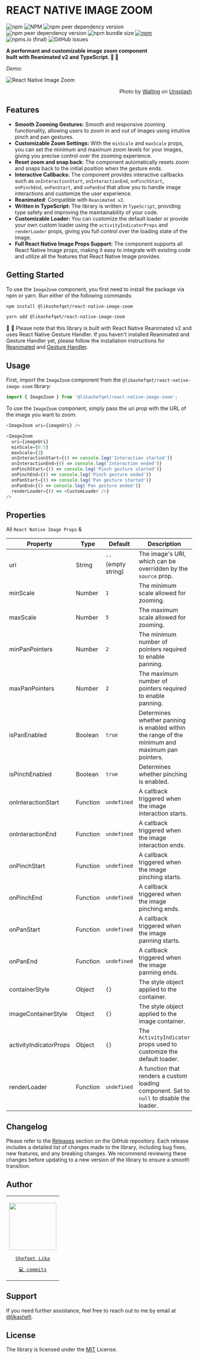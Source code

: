 # REACT NATIVE IMAGE ZOOM

![npm](https://img.shields.io/npm/v/@likashefqet/react-native-image-zoom)
![NPM](https://img.shields.io/npm/l/@likashefqet/react-native-image-zoom)
![npm peer dependency version](https://img.shields.io/npm/dependency-version/@likashefqet/react-native-image-zoom/peer/react-native-reanimated)
![npm peer dependency version](https://img.shields.io/npm/dependency-version/@likashefqet/react-native-image-zoom/peer/react-native-gesture-handler)
![npm bundle size](https://img.shields.io/bundlephobia/min/@likashefqet/react-native-image-zoom)
[![npm](https://img.shields.io/badge/types-included-blue)](https://github.com/likashefqet/react-native-image-zoom)
![npms.io (final)](https://img.shields.io/npms-io/maintenance-score/@likashefqet/react-native-image-zoom)
![GitHub issues](https://img.shields.io/github/issues/likashefqet/react-native-image-zoom)

**A performant and customizable image zoom component  
built with Reanimated v2 and TypeScript. 🌃 🚀**

_Demo:_

![React Native Image Zoom](https://raw.githubusercontent.com/likashefqet/react-native-image-zoom/main/demo.gif)

<div dir="rtl">
Photo by <a href="https://unsplash.com/photos/XLqiL-rz4V8" title="Photo by Walling">Walling</a> on <a href="https://unsplash.com" title="Unsplash">Unsplash</a>
</div>

## Features

- **Smooth Zooming Gestures:** Smooth and responsive zooming functionality, allowing users to zoom in and out of images using intuitive pinch and pan gestures.
- **Customizable Zoom Settings:** With the `minScale` and `maxScale` props, you can set the minimum and maximum zoom levels for your images, giving you precise control over the zooming experience.
- **Reset zoom and snap back:** The component automatically resets zoom and snaps back to the initial position when the gesture ends.
- **Interactive Callbacks:** The component provides interactive callbacks such as `onInteractionStart`, `onInteractionEnd`, `onPinchStart`, `onPinchEnd`, `onPanStart`, and `onPanEnd` that allow you to handle image interactions and customize the user experience.
- **Reanimated**: Compatible with `Reanimated v2`.
- **Written in TypeScript:** The library is written in `TypeScript`, providing type safety and improving the maintainability of your code.
- **Customizable Loader:** You can customize the default loader or provide your own custom loader using the `activityIndicatorProps` and `renderLoader` props, giving you full control over the loading state of the image.
- **Full React Native Image Props Support:** The component supports all React Native Image props, making it easy to integrate with existing code and utilize all the features that React Native Image provides.

## Getting Started

To use the `ImageZoom` component, you first need to install the package via npm or yarn. Run either of the following commands:

```sh
npm install @likashefqet/react-native-image-zoom
```

```sh
yarn add @likashefqet/react-native-image-zoom
```

🚨 🚨 Please note that this library is built with React Native Reanimated v2 and uses React Native Gesture Handler. If you haven't installed Reanimated and Gesture Handler yet, please follow the installation instructions for [Reanimated](https://docs.swmansion.com/react-native-reanimated/docs/fundamentals/installation) and [Gesture Handler](https://docs.swmansion.com/react-native-gesture-handler/docs/).

## Usage

First, import the `ImageZoom` component from the `@likashefqet/react-native-image-zoom` library:

```javascript
import { ImageZoom } from '@likashefqet/react-native-image-zoom';
```

To use the `ImageZoom` component, simply pass the uri prop with the URL of the image you want to zoom:

```javascript
<ImageZoom uri={imageUri} />
```

```javascript
<ImageZoom
  uri={imageUri}
  minScale={0.5}
  maxScale={3}
  onInteractionStart={() => console.log('Interaction started')}
  onInteractionEnd={() => console.log('Interaction ended')}
  onPinchStart={() => console.log('Pinch gesture started')}
  onPinchEnd={() => console.log('Pinch gesture ended')}
  onPanStart={() => console.log('Pan gesture started')}
  onPanEnd={() => console.log('Pan gesture ended')}
  renderLoader={() => <CustomLoader />}
/>
```

## Properties

All `React Native Image Props` &

| Property               | Type     | Default             | Description                                                                                     |
| ---------------------- | -------- | ------------------- | ----------------------------------------------------------------------------------------------- |
| uri                    | String   | `''` (empty string) | The image's URI, which can be overridden by the `source` prop.                                  |
| minScale               | Number   | `1`                 | The minimum scale allowed for zooming.                                                          |
| maxScale               | Number   | `5`                 | The maximum scale allowed for zooming.                                                          |
| minPanPointers         | Number   | `2`                 | The minimum number of pointers required to enable panning.                                      |
| maxPanPointers         | Number   | `2`                 | The maximum number of pointers required to enable panning.                                      |
| isPanEnabled           | Boolean  | `true`              | Determines whether panning is enabled within the range of the minimum and maximum pan pointers. |
| isPinchEnabled         | Boolean  | `true`              | Determines whether pinching is enabled.                                                         |
| onInteractionStart     | Function | `undefined`         | A callback triggered when the image interaction starts.                                         |
| onInteractionEnd       | Function | `undefined`         | A callback triggered when the image interaction ends.                                           |
| onPinchStart           | Function | `undefined`         | A callback triggered when the image pinching starts.                                            |
| onPinchEnd             | Function | `undefined`         | A callback triggered when the image pinching ends.                                              |
| onPanStart             | Function | `undefined`         | A callback triggered when the image panning starts.                                             |
| onPanEnd               | Function | `undefined`         | A callback triggered when the image panning ends.                                               |
| containerStyle         | Object   | `{}`                | The style object applied to the container.                                                      |
| imageContainerStyle    | Object   | `{}`                | The style object applied to the image container.                                                |
| activityIndicatorProps | Object   | `{}`                | The `ActivityIndicator` props used to customize the default loader.                             |
| renderLoader           | Function | `undefined`         | A function that renders a custom loading component. Set to `null` to disable the loader.        |

## Changelog

Please refer to the [Releases](https://github.com/likashefqet/react-native-image-zoom/releases) section on the GitHub repository. Each release includes a detailed list of changes made to the library, including bug fixes, new features, and any breaking changes. We recommend reviewing these changes before updating to a new version of the library to ensure a smooth transition.

## Author

<table> <tr> <td align='center'> <p></p><a href="https://github.com/likashefqet"><pre><img src="https://avatars.githubusercontent.com/u/22661589?v=4?s=96" width="128px;" marginBottom="8px" alt=""/><br/><br/>Shefqet Lika</pre></a> <a href="https://github.com/likashefqet/react-native-image-zoom/commits?author=likashefqet" title="Code"><pre>💻 commits</pre></a> </td></tr></table>

<!-- ## Sponsor & Support -->

## Support

<!-- To keep this library maintained and up-to-date please consider [sponsoring it on GitHub](https://github.com/sponsors/likashefqet). Or i -->

If you need further assistance, feel free to reach out to me by email at [@likashefi](mailto:likashefi@gmail.com).

## License

The library is licensed under the [MIT](./LICENSE) License.

<!--
## Contributing

See the [contributing guide](CONTRIBUTING.md) to learn how to contribute to the repository and the development workflow.

## License

MIT -->
